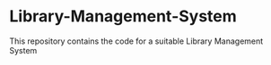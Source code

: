 # Library-Management-System
This repository contains the code for a suitable Library Management System
